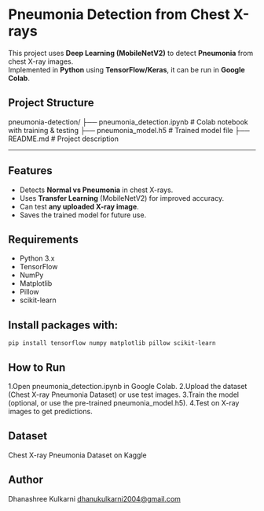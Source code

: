 # Pneumonia Detection from Chest X-rays

This project uses **Deep Learning (MobileNetV2)** to detect **Pneumonia** from chest X-ray images.  
Implemented in **Python** using **TensorFlow/Keras**, it can be run in **Google Colab**.

## Project Structure
pneumonia-detection/
├── pneumonia_detection.ipynb # Colab notebook with training & testing
├── pneumonia_model.h5 # Trained model file
├── README.md # Project description

---

## Features

- Detects **Normal vs Pneumonia** in chest X-rays.
- Uses **Transfer Learning** (MobileNetV2) for improved accuracy.
- Can test **any uploaded X-ray image**.
- Saves the trained model for future use.

## Requirements

- Python 3.x  
- TensorFlow  
- NumPy  
- Matplotlib  
- Pillow  
- scikit-learn  

## Install packages with:
```pip install tensorflow numpy matplotlib pillow scikit-learn```

## How to Run
1.Open pneumonia_detection.ipynb in Google Colab.
2.Upload the dataset (Chest X-ray Pneumonia Dataset) or use test images.
3.Train the model (optional, or use the pre-trained pneumonia_model.h5).
4.Test on X-ray images to get predictions.

## Dataset
Chest X-ray Pneumonia Dataset on Kaggle

## Author
Dhanashree Kulkarni
dhanukulkarni2004@gmail.com


